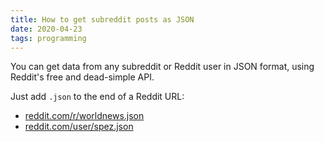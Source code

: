 ```yaml
---
title: How to get subreddit posts as JSON
date: 2020-04-23
tags: programming
---
```

You can get data from any subreddit or Reddit user in JSON format, using Reddit's free and dead-simple API.

Just add `.json` to the end of a Reddit URL:

- [reddit.com/r/worldnews.json](https://reddit.com/r/worldnews.json)
- [reddit.com/user/spez.json](https://www.reddit.com/user/spez.json)
